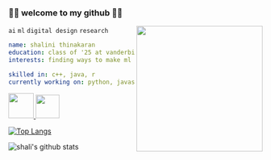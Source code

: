 ### 🪸🫧 welcome to my github 🫧🪸
`ai` `ml` `digital design` `research`
<img align='right' src="https://github.com/shalinialisha/shalinialisha/assets/123770923/4eb18367-4937-4989-abbf-599898d4dfcc"
 width="250">

```yaml
name: shalini thinakaran
education: class of '25 at vanderbilt university
interests: finding ways to make ml and ai serve marginalized communities 

skilled in: c++, java, r
currently working on: python, javascript, react, flask
```
<a href="https://huggingface.co/shalinialisha">
  <img width="50" src="https://huggingface.co/datasets/huggingface/brand-assets/resolve/main/hf-logo.png"/>
</a>

<a href="https://www.linkedin.com/in/shalinithinakaran/">
  <img height="47" src="https://cdn1.iconfinder.com/data/icons/logotypes/32/square-linkedin-1024.png"/>
</a>

[![Top Langs](https://github-readme-stats.vercel.app/api/top-langs/?username=shalinialisha&theme=cobalt&bg_color=00000000&count&private=true&layout=compact)](https://github.com/shalinialisha/readme-stats)

![shali's github stats](https://github-readme-stats.vercel.app/api?username=shalinialisha&count&private=true&theme=cobalt&bg_color=00000000)





<!-- <a href="https://www.linkedin.com/in/shalinithinakaran/">
  <img height="50" src="https://cdn0.iconfinder.com/data/icons/website-red/64/PROFILE-personal-web_page-website-browser-1024.png"/>
</a> -->

